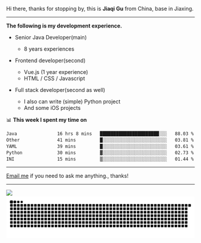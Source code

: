 Hi there, thanks for stopping by, this is **Jiaqi Gu** from China, base in Jiaxing.

---

**The following is my development experience.**

- Senior Java Developer(main)
  - 8 years experiences

- Frontend developer(second)
  - Vue.js (1 year experience)
  - HTML / CSS / Javascript
  
- Full stack developer(second as well)
  - I also can write (simple) Python project
  - And some iOS projects

📊 **This week I spent my time on**
<!--START_SECTION:waka-->

```txt
Java               16 hrs 8 mins   ██████████████████████░░░   88.03 %
Other              41 mins         █░░░░░░░░░░░░░░░░░░░░░░░░   03.81 %
YAML               39 mins         █░░░░░░░░░░░░░░░░░░░░░░░░   03.61 %
Python             30 mins         ▓░░░░░░░░░░░░░░░░░░░░░░░░   02.73 %
INI                15 mins         ▒░░░░░░░░░░░░░░░░░░░░░░░░   01.44 %
```

<!--END_SECTION:waka-->

---

[Email me](mailto:htk2klwgr@mozmail.com?subject=Hiring_from_GitHub) if you need to ask me anything., thanks!

---

![]( https://visitor-badge.glitch.me/badge?page_id=githubgujiaqi)
![]( https://github.com/droid-Q/droid-Q/raw/output/github-contribution-grid-snake.svg#gh-dark-mode-only)
